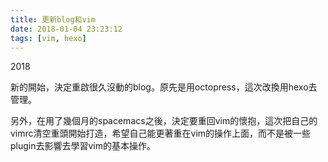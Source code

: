 ```yaml
---
title: 更新blog和vim
date: 2018-01-04 23:23:12
tags: [vim, hexo]
---
```


2018

<!-- more -->
新的開始，決定重啟很久沒動的blog。原先是用octopress，這次改換用hexo去管理。

另外，在用了幾個月的spacemacs之後，決定要重回vim的懷抱，這次把自己的vimrc清空重頭開始打造，希望自己能更著重在vim的操作上面，而不是被一些plugin去影響去學習vim的基本操作。
